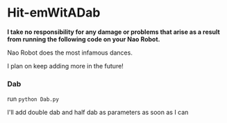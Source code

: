 # Hit-emWitADab

**I take no responsibility for any damage or problems that arise as a result from running the following code on your Nao Robot.**

Nao Robot does the most infamous dances. 

I plan on keep adding more in the future!

### Dab

run `python Dab.py`

I'll add double dab and half dab as parameters as soon as I can
